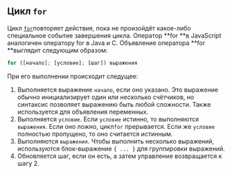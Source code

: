 ## Цикл `for`

Цикл [`for`](https://developer.mozilla.org/ru/docs/Web/JavaScript/Reference/Statements/for)повторяет действия, пока не произойдёт какое-либо специальное событие завершения цикла. Оператор **for **в JavaScript аналогичен оператору for в Java и C. Объявление оператора **for **выглядит следующим образом:

```js
for ([начало]; [условие]; [шаг]) выражения
```

При его выполнении происходит следущее:

1. Выполняется выражение `начало`, если оно указано. Это выражение обычно инициализирует один или несколько счётчиков, но синтаксис позволяет выражению быть любой сложности. Также используется для объявления переменных.
2. Выполняется `условие`. Если `условие` истинно, то выполняются `выражения`. Если оно ложно, цикл`for`
   прерывается. Если же `условие` полностью пропущено, то оно считается истинным.
3. Выполняются `выражения`. Чтобы выполнить несколько выражений, используются блок-выражение  `{ ... }` для группировки выражений.
4. Обновляется шаг, если он есть, а затем управление возвращается к шагу 2.



